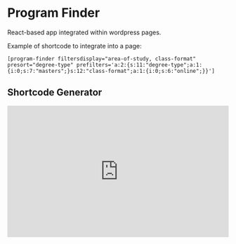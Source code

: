# Program Finder

React-based app integrated within wordpress pages.

Example of shortcode to integrate into a page:

	[program-finder filtersdisplay="area-of-study, class-format" presort="degree-type" prefilters='a:2:{s:11:"degree-type";a:1:{i:0;s:7:"masters";}s:12:"class-format";a:1:{i:0;s:6:"online";}}']

	

## Shortcode Generator

<iframe width="100%" height="300" src="https://jsfiddle.net/danscottnu/fyx7Lkop/17/embedded/result/" allow="clipboard-read clipboard-write" frameborder="0"></iframe>
